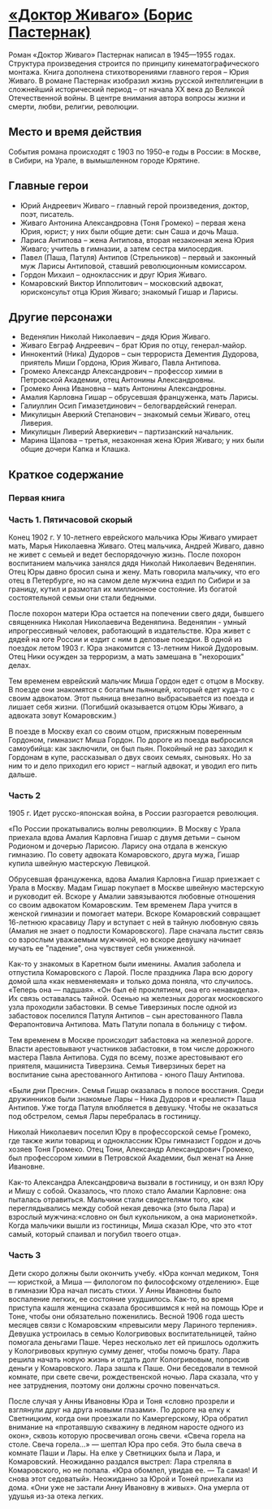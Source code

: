 # [«Доктор Живаго» (Борис Пастернак)](https://github.com/sch1432/sch1432/tree/main/lit)
Роман «Доктор Живаго» Пастернак написал в 1945—1955 годах. Структура произведения строится по принципу кинематографического монтажа. Книга дополнена стихотворениями главного героя – Юрия Живаго. В романе Пастернак изобразил жизнь русской интеллигенции в сложнейший исторический период – от начала ХХ века до Великой Отечественной войны. В центре внимания автора вопросы жизни и смерти, любви, религии, революции.

## Место и время действия
События романа происходят с 1903 по 1950-е годы в России: в Москве, в Сибири, на Урале, в вымышленном городе Юрятине.

## Главные герои
- Юрий Андреевич Живаго – главный герой произведения, доктор, поэт, писатель.
- Живаго Антонина Александровна (Тоня Громеко) – первая жена Юрия, юрист; у них были общие дети: сын Саша и дочь Маша.
- Лариса Антипова – жена Антипова, вторая незаконная жена Юрия Живаго; учитель в гимназии, а затем сестра милосердия.
- Павел (Паша, Патуля) Антипов (Стрельников) – первый и законный муж Ларисы Антиповой, ставший революционным комиссаром.
- Гордон Михаил – одноклассник и друг Юрия Живаго.
- Комаровский Виктор Ипполитович – московский адвокат, юрисконсульт отца Юрия Живаго; знакомый Гишар и Ларисы.
## Другие персонажи
- Веденяпин Николай Николаевич – дядя Юрия Живаго.
- Живаго Евграф Андреевич – брат Юрия по отцу, генерал-майор.
- Иннокентий (Ника) Дудоров – сын террориста Дементия Дудорова, приятель Миши Гордона, Юрия Живаго, Павла Антипова.
- Громеко Александр Александрович – профессор химии в Петровской Академии, отец Антонины Александровны.
- Громеко Анна Ивановна – мать Антонины Александровны.
- Амалия Карловна Гишар – обрусевшая француженка, мать Ларисы.
- Галиуллин Осип Гимазетдинович – белогвардейский генерал.
- Микулицын Аверкий Степанович – знакомый семьи Живаго, отец Ливерия.
- Микулицын Ливерий Аверкиевич – партизанский начальник.
- Марина Щапова – третья, незаконная жена Юрия Живаго; у них были общие дочери Капка и Клашка.

## Краткое содержание
### Первая книга
### Часть 1. Пятичасовой скорый
Конец 1902 г. У 10-летнего еврейского мальчика Юры Живаго умирает мать, Марья Николаевна Живаго. Отец мальчика, Андрей Живаго, давно не живет с семьей и ведет беспорядочную жизнь. После похорон воспитанием мальчика занялся дядя Николай Николаевич Веденяпин. Отец Юры давно бросил сына и жену. Мать говорила мальчику, что его отец в Петербурге, но на самом деле мужчина ездил по Сибири и за границу, кутил и размотал их миллионное состояние. Из богатой состоятельной семьи они стали бедными.

После похорон матери Юра остается на попечении свего дяди, бывшего священника Николая Николаевича Веденяпина. Веденяпин - умный ипрогрессивный человек, работающий в издательстве. Юра живет с дядей на юге России и ездит с ним в деловые поездки. В одной из поездок летом 1903 г. Юра знакомится с 13-летним Никой Дудоровым. Отец Ники осужден за терроризм, а мать замешана в "нехороших" делах.

Тем временем еврейский мальчик Миша Гордон едет с отцом в Москву. В поезде они знакомятся с богатым пьяницей, который едет куда-то с своим адвокатом. Этот пьяница внезапно выбрасывается из поезда и лишает себя жизни. (Погибший оказывается отцом Юры Живаго, а адвоката зовут Комаровским.)

В поезде в Москву ехал со своим отцом, присяжным поверенным Гордоном, гимназист Миша Гордон. По дороге из поезда выбросился самоубийца: как заключили, он был пьян. Покойный не раз заходил к Гордонам в купе, рассказывал о двух своих семьях, сыновьях. Но за ним то и дело приходил его юрист – наглый адвокат, и уводил его пить дальше.
### Часть 2
1905 г. Идет русско-японская война, в России разгорается революция.

«По России прокатывались волны революции». В Москву с Урала приехала вдова Амалия Карловна Гишар с двумя детьми – сыном Родионом и дочерью Ларисою. Ларису она отдала в женскую гимназию. По совету адвоката Комаровского, друга мужа, Гишар купила швейную мастерскую Левицкой.

Обрусевшая француженка, вдова Амалия Карловна Гишар приезжает с Урала в Москву. Мадам Гишар покупает в Москве швейную мастерскую и руководит ей. Вскоре у Амалии завязываются любовные отношения со своим адвокатом Комаровским. Тем временем Лара учится в женской гимназии и помогает матери. Вскоре Комаровский совращает 16-летнюю красавицу Лару и вступает с ней в тайную любовную связь (Амалия не знает о подлости Комаровского). Ларе сначала льстит связь со взрослым уважаемым мужчиной, но вскоре девушку начинает мучать ее "падение", она чувствует себя униженной.

Как-то у знакомых в Каретном были именины. Амалия заболела и отпустила Комаровского с Ларой. После праздника Лара всю дорогу домой шла «как невменяемая» и только дома поняла, что случилось. «Теперь она — падшая». «Он был её проклятием, она его ненавидела». Их связь оставалась тайной.
Осенью на железных дорогах московского узла проходили забастовки. В семье Тиверзиных после одной из забастовок поселился Патуля Антипов – сын арестованного Павла Ферапонтовича Антипова. Мать Патули попала в больницу с тифом.

Тем временем в Москве происходит забастовка на железной дороге. Власти арестовывают участников забастовки, в том числе дорожного мастера Павла Антипова. Судя по всему, позже арестовывают его приятеля, машиниста Тиверзина. Семья Тиверзиных берет на воспитание сына арестованного Антипова - юного Пашу Антипова.

«Были дни Пресни». Семья Гишар оказалась в полосе восстания. Среди дружинников были знакомые Лары – Ника Дудоров и «реалист» Паша Антипов. Уже тогда Патуля влюбляется в девушку. Чтобы не оказаться под обстрелом, семья Лары перебралась в гостиницу.

Николай Николаевич поселил Юру в профессорской семье Громеко, где также жили товарищ и одноклассник Юры гимназист Гордон и дочь хозяев Тоня Громеко. Отец Тони, Александр Александрович Громеко, был профессором химии в Петровской Академии, был женат на Анне Ивановне.

Как-то Александра Александровича вызвали в гостиницу, и он взял Юру и Мишу с собой. Оказалось, что плохо стало Амалии Карловне: она пыталась отравиться. Мальчики стали свидетелями того, как переглядывались между собой некая девочка (это была Лара) и взрослый мужчина:«словно он был кукольником, а она марионеткой». Когда мальчики вышли из гостиницы, Миша сказал Юре, что это «тот самый, который спаивал и погубил твоего отца».
### Часть 3
Дети скоро должны были окончить учебу. «Юра кончал медиком, Тоня — юристкой, а Миша — филологом по философскому отделению». Еще в гимназии Юра начал писать стихи.
У Анны Ивановны было воспаление легких, ее состояние ухудшилось. Как-то, во время приступа кашля женщина сказала бросившимся к ней на помощь Юре и Тоне, чтобы они обязательно поженились.
Весной 1906 года шесть месяцев связи с Комаровским «превысили меру Лариного терпения». Девушка устроилась в семью Кологривовых воспитательницей, тайно помогала деньгами Паше. Через несколько лет ей пришлось одолжить у Кологривовых крупную сумму денег, чтобы помочь брату.
Лара решила начать новую жизнь и отдать долг Кологривовым, попросив деньги у Комаровского. Лара зашла к Паше. Они беседовали в темной комнате, при свете свечи, рождественской ночью. Лара сказала, что у нее затруднения, поэтому они должны срочно повенчаться.

После случая у Анны Ивановны Юра и Тоня «словно прозрели и взглянули друг на друга новыми глазами». По дороге на елку к Светницким, когда они проезжали по Камергерскому, Юра обратил внимание на «протаявшую скважину в ледяном наросте одного из окон», сквозь которую просвечивал огонь свечи. «Свеча горела на столе. Свеча горела…» — шептал Юра про себя. Это была свеча в комнате Паши и Лары.
На елке у Светницких была и Лара, и Комаровский. Неожиданно раздался выстрел: Лара стреляла в Комаровского, но не попала. «Юра обомлел, увидав ее. — Та самая! И снова этот седоватый».
Неожиданно за Юрой и Тоней приехали из дома. «Они уже не застали Анну Ивановну в живых». Она умерла от удушья из-за отека легких.
